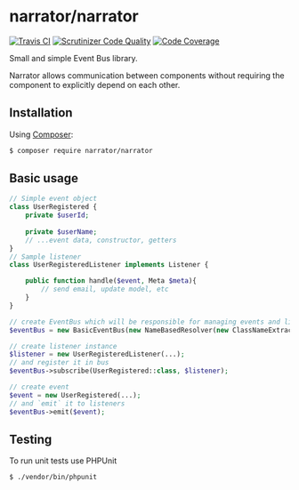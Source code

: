 # narrator/narrator

[![Travis CI](https://travis-ci.org/mleko/narrator.svg?branch=master)](https://travis-ci.org/mleko/narrator)
[![Scrutinizer Code Quality](https://scrutinizer-ci.com/g/mleko/narrator/badges/quality-score.png?b=master)](https://scrutinizer-ci.com/g/mleko/narrator/?branch=master)
[![Code Coverage](https://scrutinizer-ci.com/g/mleko/narrator/badges/coverage.png?b=master)](https://scrutinizer-ci.com/g/mleko/narrator/?branch=master)

Small and simple Event Bus library.

Narrator allows communication between components without requiring the component to explicitly depend on each other.

## Installation

Using [Composer](http://getcomposer.org/):

```sh
$ composer require narrator/narrator
```

## Basic usage

```php
// Simple event object
class UserRegistered {
    private $userId;
    
    private $userName;
    // ...event data, constructor, getters
}
// Sample listener
class UserRegisteredListener implements Listener {

    public function handle($event, Meta $meta){
        // send email, update model, etc
    }
}

// create EventBus which will be responsible for managing events and listeners
$eventBus = new BasicEventBus(new NameBasedResolver(new ClassNameExtractor()));

// create listener instance
$listener = new UserRegisteredListener(...);
// and register it in bus
$eventBus->subscribe(UserRegistered::class, $listener);

// create event
$event = new UserRegistered(...);
// and `emit` it to listeners
$eventBus->emit($event);
```

## Testing
To run unit tests use PHPUnit
```
$ ./vendor/bin/phpunit
```
